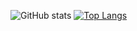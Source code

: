 ![GitHub stats](https://github-readme-stats.vercel.app/api?username=dannroda&theme=github_dark&show_icons=true)
[![Top Langs](https://github-readme-stats.vercel.app/api/top-langs/?username=dannroda&theme=github_dark)](https://github.com/anuraghazra/github-readme-stats)